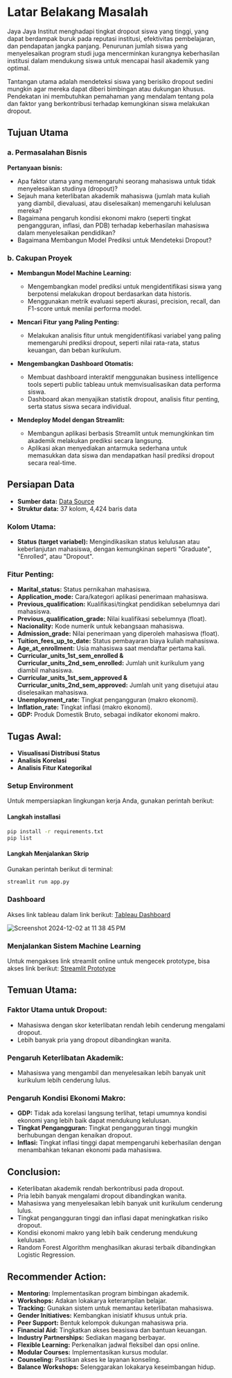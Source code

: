 # Latar Belakang Masalah
Jaya Jaya Institut menghadapi tingkat dropout siswa yang tinggi, yang dapat berdampak buruk pada reputasi institusi, efektivitas pembelajaran, dan pendapatan jangka panjang. Penurunan jumlah siswa yang menyelesaikan program studi juga mencerminkan kurangnya keberhasilan institusi dalam mendukung siswa untuk mencapai hasil akademik yang optimal.

Tantangan utama adalah mendeteksi siswa yang berisiko dropout sedini mungkin agar mereka dapat diberi bimbingan atau dukungan khusus. Pendekatan ini membutuhkan pemahaman yang mendalam tentang pola dan faktor yang berkontribusi terhadap kemungkinan siswa melakukan dropout.

## Tujuan Utama

### a. Permasalahan Bisnis
**Pertanyaan bisnis:**
- Apa faktor utama yang memengaruhi seorang mahasiswa untuk tidak menyelesaikan studinya (dropout)?
- Sejauh mana keterlibatan akademik mahasiswa (jumlah mata kuliah yang diambil, dievaluasi, atau diselesaikan) memengaruhi kelulusan mereka?
- Bagaimana pengaruh kondisi ekonomi makro (seperti tingkat pengangguran, inflasi, dan PDB) terhadap keberhasilan mahasiswa dalam menyelesaikan pendidikan?
- Bagaimana Membangun Model Prediksi untuk Mendeteksi Dropout?

### b. Cakupan Proyek
- **Membangun Model Machine Learning:**
    - Mengembangkan model prediksi untuk mengidentifikasi siswa yang berpotensi melakukan dropout berdasarkan data historis.
    - Menggunakan metrik evaluasi seperti akurasi, precision, recall, dan F1-score untuk menilai performa model.
    
- **Mencari Fitur yang Paling Penting:**
    - Melakukan analisis fitur untuk mengidentifikasi variabel yang paling memengaruhi prediksi dropout, seperti nilai rata-rata, status keuangan, dan beban kurikulum.
    
- **Mengembangkan Dashboard Otomatis:**
    - Membuat dashboard interaktif menggunakan business intelligence tools seperti public tableau untuk memvisualisasikan data performa siswa.
    - Dashboard akan menyajikan statistik dropout, analisis fitur penting, serta status siswa secara individual.
    
- **Mendeploy Model dengan Streamlit:**
    - Membangun aplikasi berbasis Streamlit untuk memungkinkan tim akademik melakukan prediksi secara langsung.
    - Aplikasi akan menyediakan antarmuka sederhana untuk memasukkan data siswa dan mendapatkan hasil prediksi dropout secara real-time.

## Persiapan Data
- **Sumber data:** [Data Source](https://github.com/dicodingacademy/dicoding_dataset/blob/main/students_performance/data.csv)
- **Struktur data:** 37 kolom, 4,424 baris data

### Kolom Utama:
- **Status (target variabel):** Mengindikasikan status kelulusan atau keberlanjutan mahasiswa, dengan kemungkinan seperti "Graduate", "Enrolled", atau "Dropout".

### Fitur Penting:
- **Marital_status:** Status pernikahan mahasiswa.
- **Application_mode:** Cara/kategori aplikasi penerimaan mahasiswa.
- **Previous_qualification:** Kualifikasi/tingkat pendidikan sebelumnya dari mahasiswa.
- **Previous_qualification_grade:** Nilai kualifikasi sebelumnya (float).
- **Nacionality:** Kode numerik untuk kebangsaan mahasiswa.
- **Admission_grade:** Nilai penerimaan yang diperoleh mahasiswa (float).
- **Tuition_fees_up_to_date:** Status pembayaran biaya kuliah mahasiswa.
- **Age_at_enrollment:** Usia mahasiswa saat mendaftar pertama kali.
- **Curricular_units_1st_sem_enrolled & Curricular_units_2nd_sem_enrolled:** Jumlah unit kurikulum yang diambil mahasiswa.
- **Curricular_units_1st_sem_approved & Curricular_units_2nd_sem_approved:** Jumlah unit yang disetujui atau diselesaikan mahasiswa.
- **Unemployment_rate:** Tingkat pengangguran (makro ekonomi).
- **Inflation_rate:** Tingkat inflasi (makro ekonomi).
- **GDP:** Produk Domestik Bruto, sebagai indikator ekonomi makro.

## Tugas Awal:
- **Visualisasi Distribusi Status**
- **Analisis Korelasi**
- **Analisis Fitur Kategorikal**

### Setup Environment
Untuk mempersiapkan lingkungan kerja Anda, gunakan perintah berikut:

#### Langkah installasi
```bash
pip install -r requirements.txt
pip list
```

#### Langkah Menjalankan Skrip
Gunakan perintah berikut di terminal:
```bash
streamlit run app.py
```


### Dashboard
Akses link tableau dalam link berikut: [Tableau Dashboard](https://public.tableau.com/views/StudentPerformanceAnalysis_17331387560340/Dashboard1?:language=en-US&:sid=&:redirect=auth&:display_count=n&:origin=viz_share_link)

![Screenshot 2024-12-02 at 11 38 45 PM](https://github.com/user-attachments/assets/187182b7-7f19-465a-a3a1-8bb2bd5323f7)

### Menjalankan Sistem Machine Learning

Untuk mengakses link streamlit online untuk mengecek prototype, bisa akses link berikut: [Streamlit Prototype](https://wendistudentanalysis.streamlit.app/)


## Temuan Utama:
### Faktor Utama untuk Dropout:
- Mahasiswa dengan skor keterlibatan rendah lebih cenderung mengalami dropout.
- Lebih banyak pria yang dropout dibandingkan wanita.

### Pengaruh Keterlibatan Akademik:
- Mahasiswa yang mengambil dan menyelesaikan lebih banyak unit kurikulum lebih cenderung lulus.

### Pengaruh Kondisi Ekonomi Makro:
- **GDP:** Tidak ada korelasi langsung terlihat, tetapi umumnya kondisi ekonomi yang lebih baik dapat mendukung kelulusan.
- **Tingkat Pengangguran:** Tingkat pengangguran tinggi mungkin berhubungan dengan kenaikan dropout.
- **Inflasi:** Tingkat inflasi tinggi dapat mempengaruhi keberhasilan dengan menambahkan tekanan ekonomi pada mahasiswa.

## Conclusion:
- Keterlibatan akademik rendah berkontribusi pada dropout.
- Pria lebih banyak mengalami dropout dibandingkan wanita.
- Mahasiswa yang menyelesaikan lebih banyak unit kurikulum cenderung lulus.
- Tingkat pengangguran tinggi dan inflasi dapat meningkatkan risiko dropout.
- Kondisi ekonomi makro yang lebih baik cenderung mendukung kelulusan.
- Random Forest Algorithm menghasilkan akurasi terbaik dibandingkan Logistic Regression.

## Recommender Action:
- **Mentoring:** Implementasikan program bimbingan akademik.
- **Workshops:** Adakan lokakarya keterampilan belajar.
- **Tracking:** Gunakan sistem untuk memantau keterlibatan mahasiswa.
- **Gender Initiatives:** Kembangkan inisiatif khusus untuk pria.
- **Peer Support:** Bentuk kelompok dukungan mahasiswa pria.
- **Financial Aid:** Tingkatkan akses beasiswa dan bantuan keuangan.
- **Industry Partnerships:** Sediakan magang berbayar.
- **Flexible Learning:** Perkenalkan jadwal fleksibel dan opsi online.
- **Modular Courses:** Implementasikan kursus modular.
- **Counseling:** Pastikan akses ke layanan konseling.
- **Balance Workshops:** Selenggarakan lokakarya keseimbangan hidup.
